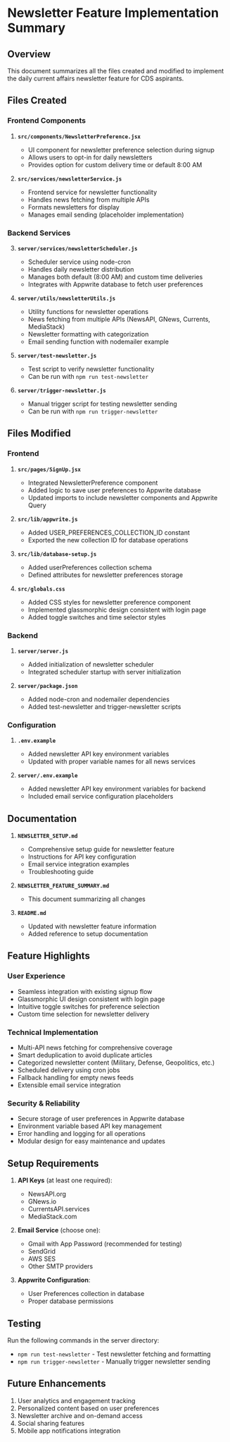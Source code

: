 # Newsletter Feature Implementation Summary

## Overview
This document summarizes all the files created and modified to implement the daily current affairs newsletter feature for CDS aspirants.

## Files Created

### Frontend Components
1. **`src/components/NewsletterPreference.jsx`**
   - UI component for newsletter preference selection during signup
   - Allows users to opt-in for daily newsletters
   - Provides option for custom delivery time or default 8:00 AM

2. **`src/services/newsletterService.js`**
   - Frontend service for newsletter functionality
   - Handles news fetching from multiple APIs
   - Formats newsletters for display
   - Manages email sending (placeholder implementation)

### Backend Services
3. **`server/services/newsletterScheduler.js`**
   - Scheduler service using node-cron
   - Handles daily newsletter distribution
   - Manages both default (8:00 AM) and custom time deliveries
   - Integrates with Appwrite database to fetch user preferences

4. **`server/utils/newsletterUtils.js`**
   - Utility functions for newsletter operations
   - News fetching from multiple APIs (NewsAPI, GNews, Currents, MediaStack)
   - Newsletter formatting with categorization
   - Email sending function with nodemailer example

5. **`server/test-newsletter.js`**
   - Test script to verify newsletter functionality
   - Can be run with `npm run test-newsletter`

6. **`server/trigger-newsletter.js`**
   - Manual trigger script for testing newsletter sending
   - Can be run with `npm run trigger-newsletter`

## Files Modified

### Frontend
1. **`src/pages/SignUp.jsx`**
   - Integrated NewsletterPreference component
   - Added logic to save user preferences to Appwrite database
   - Updated imports to include newsletter components and Appwrite Query

2. **`src/lib/appwrite.js`**
   - Added USER_PREFERENCES_COLLECTION_ID constant
   - Exported the new collection ID for database operations

3. **`src/lib/database-setup.js`**
   - Added userPreferences collection schema
   - Defined attributes for newsletter preferences storage

4. **`src/globals.css`**
   - Added CSS styles for newsletter preference component
   - Implemented glassmorphic design consistent with login page
   - Added toggle switches and time selector styles

### Backend
1. **`server/server.js`**
   - Added initialization of newsletter scheduler
   - Integrated scheduler startup with server initialization

2. **`server/package.json`**
   - Added node-cron and nodemailer dependencies
   - Added test-newsletter and trigger-newsletter scripts

### Configuration
1. **`.env.example`**
   - Added newsletter API key environment variables
   - Updated with proper variable names for all news services

2. **`server/.env.example`**
   - Added newsletter API key environment variables for backend
   - Included email service configuration placeholders

## Documentation
1. **`NEWSLETTER_SETUP.md`**
   - Comprehensive setup guide for newsletter feature
   - Instructions for API key configuration
   - Email service integration examples
   - Troubleshooting guide

2. **`NEWSLETTER_FEATURE_SUMMARY.md`**
   - This document summarizing all changes

3. **`README.md`**
   - Updated with newsletter feature information
   - Added reference to setup documentation

## Feature Highlights

### User Experience
- Seamless integration with existing signup flow
- Glassmorphic UI design consistent with login page
- Intuitive toggle switches for preference selection
- Custom time selection for newsletter delivery

### Technical Implementation
- Multi-API news fetching for comprehensive coverage
- Smart deduplication to avoid duplicate articles
- Categorized newsletter content (Military, Defense, Geopolitics, etc.)
- Scheduled delivery using cron jobs
- Fallback handling for empty news feeds
- Extensible email service integration

### Security & Reliability
- Secure storage of user preferences in Appwrite database
- Environment variable based API key management
- Error handling and logging for all operations
- Modular design for easy maintenance and updates

## Setup Requirements

1. **API Keys** (at least one required):
   - NewsAPI.org
   - GNews.io
   - CurrentsAPI.services
   - MediaStack.com

2. **Email Service** (choose one):
   - Gmail with App Password (recommended for testing)
   - SendGrid
   - AWS SES
   - Other SMTP providers

3. **Appwrite Configuration**:
   - User Preferences collection in database
   - Proper database permissions

## Testing

Run the following commands in the server directory:
- `npm run test-newsletter` - Test newsletter fetching and formatting
- `npm run trigger-newsletter` - Manually trigger newsletter sending

## Future Enhancements

1. User analytics and engagement tracking
2. Personalized content based on user preferences
3. Newsletter archive and on-demand access
4. Social sharing features
5. Mobile app notifications integration